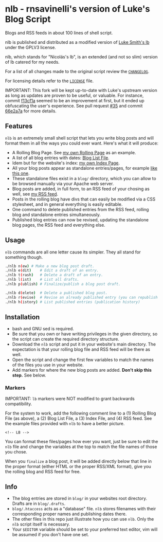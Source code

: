 # nlb - rnsavinelli's version of Luke's Blog Script

Blogs and RSS feeds in about 100 lines of shell script.

nlb is published and distributed as a modified version of [Luke Smith's lb](https://github.com/LukeSmithxyz/lb) under the GPLV3 license.

nlb, which stands for "Nicolás's lb", is an extended (and not so slim) version of lb catered for my needs.

For a list of all changes made to the original script review the [`CHANGELOG`](https://github.com/rnsavinelli/nlb/blob/blog/CHANGELOG).

For licensing details refer to the [`LICENSE`](https://github.com/rnsavinelli/nlb/blob/blog/LICENSE) file.

IMPORTANT: This fork will be kept up-to-date with Luke's upstream version as long as updates are proven to be useful, or valuable. For instance, commit [f13cf1a](https://github.com/LukeSmithxyz/lb/commit/f13cf1a3a642dcaa6eb188b15db4e36450edcabd)
seemed to be an improvement at first, but it ended up obfuscating the user's experience. See pull request [#35](https://github.com/LukeSmithxyz/lb/pull/35) and commit [66e2a7a](https://github.com/LukeSmithxyz/lb/commit/66e2a7a1eda6d835266d8ad62270d87b50ee488c) for more details.

## Features

`nlb` is an extremely small shell script that lets you write blog posts and will format them in all the ways you could ever want. Here's what it will produce:

- A Rolling Blog Page. See [my own Rolling Page](https://rnsavinelli.github.io/blog.html) as an example.
- A list of all blog entries with dates: [Blog List File](https://rnsavinelli.github.io/blogindex.html).
- Idem but for the website's index: [my own Index Page](https://rnsavinelli.github.io/index.html).
- All your blog posts appear as standalone entries/pages, for example [like this one](https://rnsavinelli.github.io/blog/now-plotting-network-traffic.html).
- These standalone files exist in a `blog/` directory, which you can allow to be browsed manually via your Apache web server.
- Blog posts are added, in full form, to an RSS feed of your chosing as well, see [my RSS feed](https://rnsavinelli.github.io/rss.xml).
- Posts in the rolling blog have divs that can easily be modified via a CSS stylesheet, and in general everything is easily editable.
- One command to delete published entries from the RSS feed, rolling blog and standalone entries simultaneously.
- Published blog entries can now be revised, updating the standalone blog pages, the RSS feed and everything else.

## Usage

`nlb` commands are all one letter cause its simpler. They all stand for something though.

```sh
./nlb n(ew)	# Make a new blog post draft.
./nlb e(dit)	# Edit a draft of an entry.
./nlb t(rash)	# Delete a draft of an entry.
./nlb l(ist)	# List all drafts.
./nlb p(ublish)	# Finalize/publish a blog post draft.

./nlb d(elete)	# Delete a published blog post.
./nlb r(evise)	# Revise an already published entry (you can republish it with `nlb p` when done).
./nlb h(istory)	# List published entries (publication history)
```

## Installation

+ bash and GNU sed is required.
+ Be sure that you own or have writing privileges in the given directory, so the script can create the required directory structure.
+ Download the `nlb` script and put it in your website's main directory. The expectation is that your rolling blog file and RSS feed will be there as well.
+ Open the script and change the first few variables to match the names of the files you use in your website.
+ Add markers for where the new blog posts are added. **Don't skip this step.** See below.

### Markers

IMPORTANT: `lb` markers were NOT modified to grant backwards compatibility.

For the system to work, add the following comment line to a (1) Rolling Blog File (as above), a (2) Blog List File, a (3) Index File, and (4) RSS feed. See the example files provided with `nlb` to have a better picture.

```
<!-- LB -->
```

You can format these files/pages how ever you want, just be sure to edit the `nlb` file and change the variables at the top to match the file names of those you chose.

When you `finalize` a blog post, it will be added directly below that line in the proper format (either HTML or the proper RSS/XML format), give you the rolling blog and RSS feed for free.

## Info

- The blog entries are stored in `blog/` in your websites root directory. Drafts are in `blog/.drafts`.
- `blog/.htaccess` acts as a "database" file. `nlb` stores filenames with their corresponding proper names and publishing dates there.
- The other files in this repo just illustrate how you can use `nlb`. Only the `nlb` script itself is necessary.
- Your `$EDITOR` variable should be set to your preferred text editor, vim will be assumed if you don't have one set.
